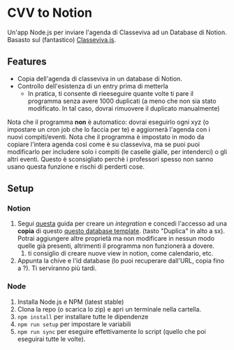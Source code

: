 # CVV to Notion

Un'app Node.js per inviare l'agenda di Classeviva ad un Database di Notion. Basasto sul (fantastico) [Classeviva.js](https://github.com/47PADO47/Classeviva.js/).

## Features

- Copia dell'agenda di classeviva in un database di Notion.
- Controllo dell'esistenza di un entry prima di metterla
  - In pratica, ti consente di rieeseguire quante volte ti pare il programma senza avere 1000 duplicati (a meno che non sia stato modificato. In tal caso, dovrai rimuovere il duplicato manualmente)

Nota che il programma **non** è automatico: dovrai eseguirlo ogni xyz (o impostare un cron job che lo faccia per te) e aggiornerà l'agenda con i nuovi compiti/eventi. Nota che il programma è impostato in modo da copiare l'intera agenda così come è su classeviva, ma se puoi puoi modificarlo per includere solo i compiti (le caselle gialle, per intenderci) o gli altri eventi.
Questo è sconsigliato perchè i professori spesso non sanno usano questa funzione e rischi di perderti cose.

## Setup

### Notion

1. Segui [questa](https://developers.notion.com/docs/create-a-notion-integration) guida per creare un _integration_ e concedi l'accesso ad una **copia** di questo [questo database template](https://fabio53443.notion.site/3a3450e03cc64560adcad5139f191ab3). (tasto "Duplica" in alto a sx). Potrai aggiungere altre proprietà ma non modificare in nessun modo quelle già presenti, altrimenti il programma non funzionerà a dovere.
   1. ti consiglio di creare nuove view in notion, come calendario, etc.
2. Appunta la chive e l'id database (lo puoi recuperare dall'URL, copia fino a ?). Ti serviranno più tardi.

### Node

1. Installa Node.js e NPM (latest stable)
2. Clona la repo (o scarica lo zip) e apri un terminale nella cartella. 
3. `npm install` per installare tutte le dipendenze
4. `npm run setup` per impostare le variabili
5. `npm run sync` per eseguire effettivamente lo script (quello che poi eseguirai tutte le volte).
